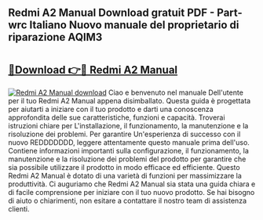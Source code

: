 ## Redmi A2 Manual Download gratuit PDF - Part-wrc Italiano Nuovo manuale del proprietario di riparazione AQlM3

# <h2><a href="http://dfdklyh.blite.top/?on=Redmi+A2+Manual">🔗Download 👉🔴 Redmi A2 Manual</a></h2>

[![Redmi A2 Manual download](https://i.imgur.com/lujVjoI.png)](http://dfdklyh.blite.top/?on=Redmi+A2+Manual)
Ciao e benvenuto nel manuale Dell'utente per il tuo Redmi A2 Manual appena disimballato. Questa guida è progettata per aiutarti a iniziare con il tuo prodotto e darti una conoscenza approfondita delle sue caratteristiche, funzioni e capacità. Troverai istruzioni chiare per L'installazione, il funzionamento, la manutenzione e la risoluzione dei problemi. Per garantire Un'esperienza di successo con il nuovo REDDDDDDD, leggere attentamente questo manuale prima dell'uso. Contiene informazioni importanti sulla configurazione, il funzionamento, la manutenzione e la risoluzione dei problemi del prodotto per garantire che sia possibile utilizzare il prodotto in modo efficace ed efficiente. Questo Redmi A2 Manual è dotato di una varietà di funzioni per massimizzare la produttività. Ci auguriamo che Redmi A2 Manual sia stata una guida chiara e di facile comprensione per iniziare con il tuo nuovo prodotto. Se hai bisogno di aiuto o chiarimenti, non esitare a contattare il nostro team di assistenza clienti.

